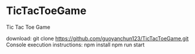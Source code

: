 # TicTacToeGame
Tic Tac Toe Game

download:
git clone https://github.com/guoyanchun123/TicTacToeGame.git
Console execution instructions:
npm install
npm run start


